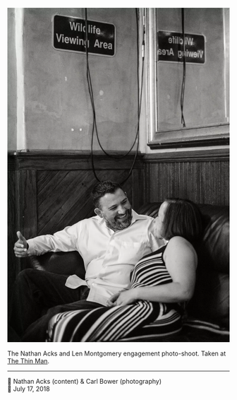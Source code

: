 ![Nathan and Len sitting in the back corner of the Thin Man](assets/0a8ff3f2e8effc342cf8972b5eae8f7a.webp)

The Nathan Acks and Len Montgomery engagement photo-shoot. Taken at [The Thin Man](http://www.thinmantavern.com/).

- - - -

<span aria-hidden="true">👥</span> Nathan Acks (content) & Carl Bower (photography)  
<span aria-hidden="true">📅</span> July 17, 2018
